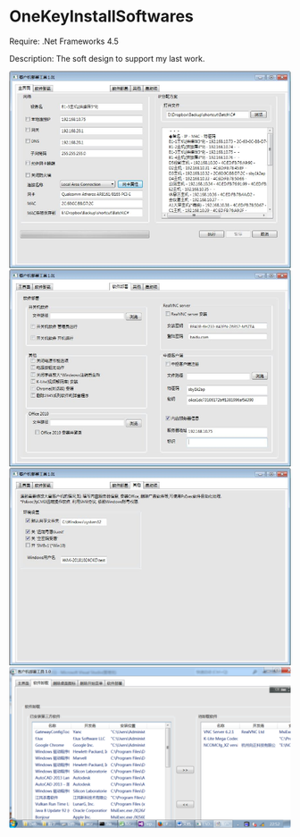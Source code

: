 # OneKeyInstallSoftwares

Require: .Net Frameworks 4.5

Description:
The soft design to support my last work.

![MainWindow](https://github.com/zhuzemin/OneKeyInstallSoftwares/raw/master/01.jpg)
![SoftInstall](https://github.com/zhuzemin/OneKeyInstallSoftwares/raw/master/02.jpg)
![PsExecEvironment](https://github.com/zhuzemin/OneKeyInstallSoftwares/raw/master/03.jpg)
![SoftUninstall](https://github.com/zhuzemin/OneKeyInstallSoftwares/raw/master/04.png)